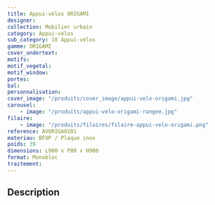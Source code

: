 ```yaml
---
title: Appui-vélos ORIGAMI
designer:
collection: Mobilier urbain
category: Appui-vélos
sub_category: 18 Appui-vélos
gamme: ORIGAMI
cover_undertext:
motifs:
motif_vegetal:
motif_window:
portes:
bal:
personnalisation:
cover_image: "/produits/cover_image/appui-velo-origami.jpg"
carousel:
    - image: "/produits/appui-velo-origami-rangee.jpg"
filaire:
    - image: "/produits/filaires/filaire-appui-velo-origami.png"
reference: AVORIGA0101
materiau: BFUP / Plaque inox
poids: 39
dimensions: L900 x P80 x H900
format: Monobloc
traitement:
---
```


## Description
